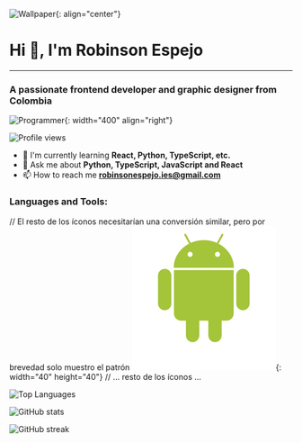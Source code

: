 ![Wallpaper](https://user-images.githubusercontent.com/22107794/139580686-887df369-edb8-4bc8-b607-4fbf6d7e4866.gif){: align="center"}

# Hi 👋, I'm Robinson Espejo

---

### A passionate frontend developer and graphic designer from Colombia

![Programmer](https://www.reddit.com/media?url=https%3A%2F%2Fi.redd.it%2F1d11s820dgm91.gif){: width="400" align="right"}

![Profile views](https://komarev.com/ghpvc/?username=zolynux&label=Profile%20views&color=0e75b6&style=flat)

- 🌱 I'm currently learning **React, Python, TypeScript, etc.**
- 💬 Ask me about **Python, TypeScript, JavaScript and React**
- 📫 How to reach me **robinsonespejo.ies@gmail.com**

### Languages and Tools:
// El resto de los íconos necesitarían una conversión similar, pero por brevedad solo muestro el patrón
![android](https://raw.githubusercontent.com/devicons/devicon/master/icons/android/android-original-wordmark.svg){: width="40" height="40"}
// ... resto de los íconos ...

![Top Languages](https://github-readme-stats.vercel.app/api/top-langs?username=zolynux&show_icons=true&locale=en&layout=compact)

![GitHub stats](https://github-readme-stats.vercel.app/api?username=zolynux&show_icons=true&locale=en)

![GitHub streak](https://github-readme-streak-stats.herokuapp.com/?user=zolynux&)

